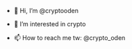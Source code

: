 - 👋 Hi, I’m @cryptooden
- 👀 I’m interested in crypto

- 📫 How to reach me tw: @crypto_oden

<!---
cryptooden/cryptooden is a ✨ special ✨ repository because its `README.md` (this file) appears on your GitHub profile.
You can click the Preview link to take a look at your changes.
--->
